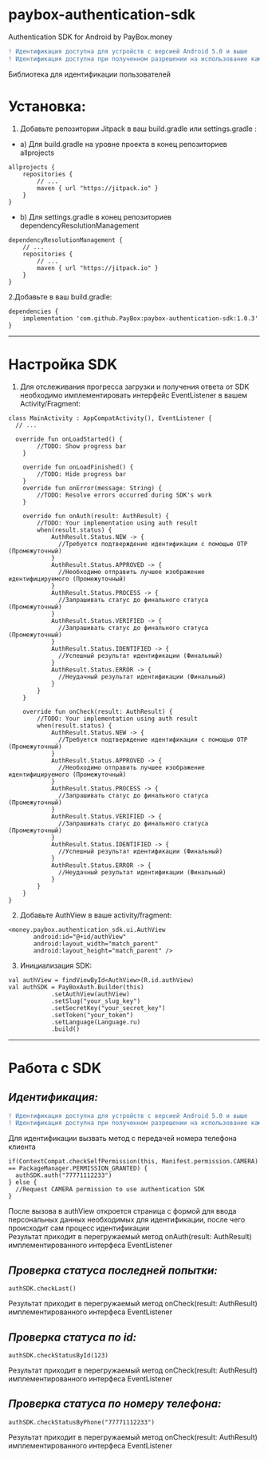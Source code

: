 # paybox-authentication-sdk
Authentication SDK for Android by PayBox.money

```diff
! Идентификация доступна для устройств с версией Android 5.0 и выше
! Идентификация доступна при полученном разрешении на использование камеры
```

Библиотека для идентификации пользователей

# **Установка:**

1. Добавьте репозитории Jitpack в ваш build.gradle или settings.gradle :
  * a) Для build.gradle на уровне проекта в конец репозиториев allprojects
```
allprojects {
    repositories {
        // ...
        maven { url "https://jitpack.io" }
    }
}
```
  - b) Для settings.gradle в конец репозиториев dependencyResolutionManagement
```
dependencyResolutionManagement {
    // ...
    repositories {
        // ...
        maven { url "https://jitpack.io" }
    }
}
```

2.Добавьте в ваш build.gradle:
```
dependencies {
	implementation 'com.github.PayBox:paybox-authentication-sdk:1.0.3'
}
```
---
# Настройка SDK
1. Для отслеживания прогресса загрузки и получения ответа от SDK нeобходимо имплементировать интерфейс EventListener в вашем Activity/Fragment:
```
class MainActivity : AppCompatActivity(), EventListener {
  // ...

  override fun onLoadStarted() {
        //TODO: Show progress bar
    }

    override fun onLoadFinished() {
        //TODO: Hide progress bar
    }
    override fun onError(message: String) {
        //TODO: Resolve errors occurred during SDK's work
    }

    override fun onAuth(result: AuthResult) {
        //TODO: Your implementation using auth result
        when(result.status) {
            AuthResult.Status.NEW -> {
              //Требуется подтверждение идентификации с помощью OTP (Промежуточный)
            }
            AuthResult.Status.APPROVED -> {
              //Необходимо отправить лучшее изображение идентифицируемого (Промежуточный)
            }
            AuthResult.Status.PROCESS -> {
              //Запрашивать статус до финального статуса (Промежуточный)
            }
            AuthResult.Status.VERIFIED -> {
              //Запрашивать статус до финального статуса (Промежуточный)
            }
            AuthResult.Status.IDENTIFIED -> {
              //Успешный результат идентификации (Финальный)
            }
            AuthResult.Status.ERROR -> {
              //Неудачный результат идентификации (Финальный)
            }
        }
    }
    
    override fun onCheck(result: AuthResult) {
        //TODO: Your implementation using auth result
        when(result.status) {
            AuthResult.Status.NEW -> {
              //Требуется подтверждение идентификации с помощью OTP (Промежуточный)
            }
            AuthResult.Status.APPROVED -> {
              //Необходимо отправить лучшее изображение идентифицируемого (Промежуточный)
            }
            AuthResult.Status.PROCESS -> {
              //Запрашивать статус до финального статуса (Промежуточный)
            }
            AuthResult.Status.VERIFIED -> {
              //Запрашивать статус до финального статуса (Промежуточный)
            }
            AuthResult.Status.IDENTIFIED -> {
              //Успешный результат идентификации (Финальный)
            }
            AuthResult.Status.ERROR -> {
              //Неудачный результат идентификации (Финальный)
            }
        }
    }
}  
```

2. Добавьте AuthView в ваше activity/fragment:
 ```
 <money.paybox.authentication_sdk.ui.AuthView
        android:id="@+id/authView"
        android:layout_width="match_parent"
        android:layout_height="match_parent" />
 ```

3. Инициализация SDK:
```
val authView = findViewById<AuthView>(R.id.authView)
val authSDK = PayBoxAuth.Builder(this)
            .setAuthView(authView)
            .setSlug("your_slug_key")
            .setSecretKey("your_secret_key")
            .setToken("your_token")
            .setLanguage(Language.ru)
            .build()
```
---

# **Работа с SDK**

## *Идентификация:*
```diff
! Идентификация доступна для устройств с версией Android 5.0 и выше
! Идентификация доступна при полученном разрешении на использование камеры
```
Для идентификации вызвать метод с передачей номера телефона клиента
```
if(ContextCompat.checkSelfPermission(this, Manifest.permission.CAMERA) == PackageManager.PERMISSION_GRANTED) {
  authSDK.auth("77771112233")
} else {
  //Request CAMERA permission to use authentication SDK
}
```
После вызова в authView откроется страница с формой для ввода персональных данных необходимых для идентификации, после чего происходит сам процесс идентификации<br>
Результат приходит в перегружаемый метод onAuth(result: AuthResult) имплементированного интерфеса EventListener


## *Проверка статуса последней попытки:*
```
authSDK.checkLast()
```
Результат приходит в перегружаемый метод onCheck(result: AuthResult) имплементированного интерфеса EventListener


## *Проверка статуса по id:*
```
authSDK.checkStatusById(123)
```
Результат приходит в перегружаемый метод onCheck(result: AuthResult) имплементированного интерфеса EventListener


## *Проверка статуса по номеру телефона:*
```
authSDK.checkStatusByPhone("77771112233")
```
Результат приходит в перегружаемый метод onCheck(result: AuthResult) имплементированного интерфеса EventListener
